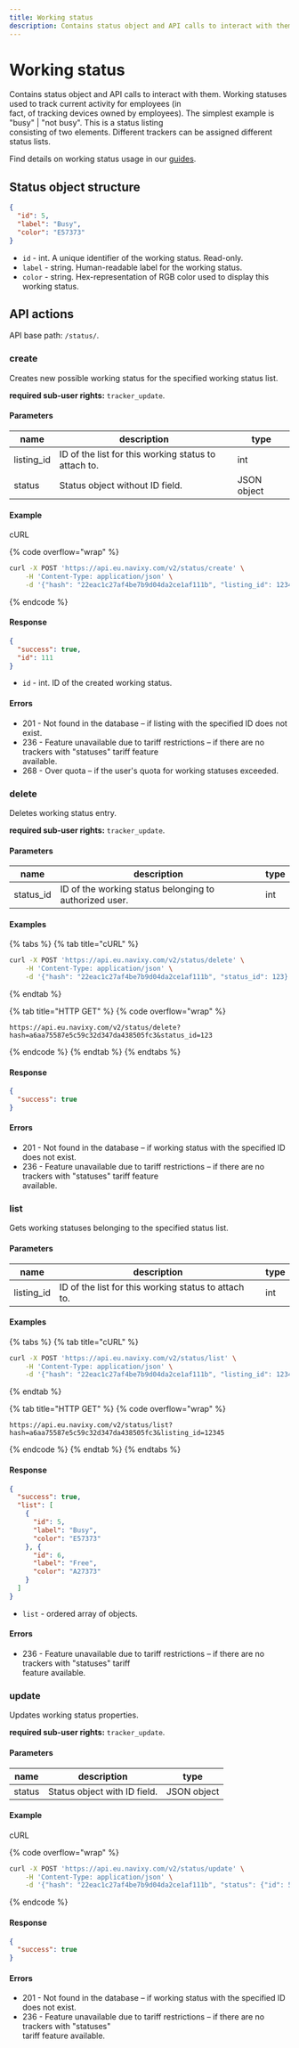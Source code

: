 ```yaml
---
title: Working status
description: Contains status object and API calls to interact with them.
---
```


# Working status

Contains status object and API calls to interact with them. Working statuses used to track current activity for employees (in\
fact, of tracking devices owned by employees). The simplest example is "busy" | "not busy". This is a status listing\
consisting of two elements. Different trackers can be assigned different status lists.

Find details on working status usage in our [guides](../../../guides/field-service-management/change-task-statuses.md).

## Status object structure

```json
{
  "id": 5,
  "label": "Busy",
  "color": "E57373"
}
```

* `id` - int. A unique identifier of the working status. Read-only.
* `label` - string. Human-readable label for the working status.
* `color` - string. Hex-representation of RGB color used to display this working status.

## API actions

API base path: `/status/`.

### create

Creates new possible working status for the specified working status list.

**required sub-user rights:** `tracker_update`.

#### Parameters

| name        | description                                          | type        |
| ----------- | ---------------------------------------------------- | ----------- |
| listing\_id | ID of the list for this working status to attach to. | int         |
| status      | Status object without ID field.                      | JSON object |

#### Example

cURL

{% code overflow="wrap" %}
```sh
curl -X POST 'https://api.eu.navixy.com/v2/status/create' \
    -H 'Content-Type: application/json' \
    -d '{"hash": "22eac1c27af4be7b9d04da2ce1af111b", "listing_id": 12345, "status": {"label": "Busy", "color": "E57373"}}'
```
{% endcode %}

#### Response

```json
{
  "success": true,
  "id": 111
}
```

* `id` - int. ID of the created working status.

#### Errors

* 201 - Not found in the database – if listing with the specified ID does not exist.
* 236 - Feature unavailable due to tariff restrictions – if there are no trackers with "statuses" tariff feature\
  available.
* 268 - Over quota – if the user's quota for working statuses exceeded.

### delete

Deletes working status entry.

**required sub-user rights:** `tracker_update`.

#### Parameters

| name       | description                                            | type |
| ---------- | ------------------------------------------------------ | ---- |
| status\_id | ID of the working status belonging to authorized user. | int  |

#### Examples

{% tabs %}
{% tab title="cURL" %}
```sh
curl -X POST 'https://api.eu.navixy.com/v2/status/delete' \
    -H 'Content-Type: application/json' \
    -d '{"hash": "22eac1c27af4be7b9d04da2ce1af111b", "status_id": 123}'
```
{% endtab %}

{% tab title="HTTP GET" %}
{% code overflow="wrap" %}
```http
https://api.eu.navixy.com/v2/status/delete?hash=a6aa75587e5c59c32d347da438505fc3&status_id=123
```
{% endcode %}
{% endtab %}
{% endtabs %}

#### Response

```json
{
  "success": true
}
```

#### Errors

* 201 - Not found in the database – if working status with the specified ID does not exist.
* 236 - Feature unavailable due to tariff restrictions – if there are no trackers with "statuses" tariff feature\
  available.

### list

Gets working statuses belonging to the specified status list.

#### Parameters

| name        | description                                          | type |
| ----------- | ---------------------------------------------------- | ---- |
| listing\_id | ID of the list for this working status to attach to. | int  |

#### Examples

{% tabs %}
{% tab title="cURL" %}
```sh
curl -X POST 'https://api.eu.navixy.com/v2/status/list' \
    -H 'Content-Type: application/json' \
    -d '{"hash": "22eac1c27af4be7b9d04da2ce1af111b", "listing_id": 12345}'
```
{% endtab %}

{% tab title="HTTP GET" %}
{% code overflow="wrap" %}
```
https://api.eu.navixy.com/v2/status/list?hash=a6aa75587e5c59c32d347da438505fc3&listing_id=12345
```
{% endcode %}
{% endtab %}
{% endtabs %}

#### Response

```json
{
  "success": true,
  "list": [
    {
      "id": 5,
      "label": "Busy",
      "color": "E57373"
    }, {
      "id": 6,
      "label": "Free",
      "color": "A27373"
    }
  ]
}
```

* `list` - ordered array of objects.

#### Errors

* 236 - Feature unavailable due to tariff restrictions – if there are no trackers with "statuses" tariff\
  feature available.

### update

Updates working status properties.

**required sub-user rights:** `tracker_update`.

#### Parameters

| name   | description                  | type        |
| ------ | ---------------------------- | ----------- |
| status | Status object with ID field. | JSON object |

#### Example

cURL

{% code overflow="wrap" %}
```sh
curl -X POST 'https://api.eu.navixy.com/v2/status/update' \
    -H 'Content-Type: application/json' \
    -d '{"hash": "22eac1c27af4be7b9d04da2ce1af111b", "status": {"id": 5, "label": "Busy", "color": "E57373"}}'
```
{% endcode %}

#### Response

```json
{
  "success": true
}
```

#### Errors

* 201 - Not found in the database – if working status with the specified ID does not exist.
* 236 - Feature unavailable due to tariff restrictions – if there are no trackers with "statuses"\
  tariff feature available.
